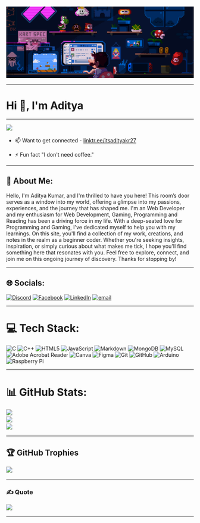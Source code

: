 ![Mario Coding GIF](resources/gif.gif)

---

# Hi 👋, I'm Aditya
---
![](https://komarev.com/ghpvc/?username=itsadityakr&label=Profile%20views&color=0e75b6&style=flat)

- 📫 Want to get connected - [linktr.ee/itsadityakr27](https://linktr.ee/itsadityakr27)

- ⚡ Fun fact "I don't need coffee."
---

## 💫 About Me:
Hello, I'm Aditya Kumar, and I'm thrilled to have you here! This room’s door serves as a window into my world, offering a glimpse into my passions, experiences, and the journey that has shaped me. I'm an Web Developer and my enthusiasm for Web Development, Gaming, Programming and Reading has been a driving force in my life. With a deep-seated love for Programming and Gaming, I've dedicated myself to help you with my learnings. On this site, you'll find a collection of my work, creations, and notes in the realm as a beginner coder. Whether you're seeking insights, inspiration, or simply curious about what makes me tick, I hope you'll find something here that resonates with you. Feel free to explore, connect, and join me on this ongoing journey of discovery. Thanks for stopping by!

---

## 🌐 Socials:
[![Discord](https://img.shields.io/badge/Discord-%237289DA.svg?logo=discord&logoColor=white)](https://discord.gg/https://discord.com/invite/uJ9arPB6xH) [![Facebook](https://img.shields.io/badge/Facebook-%231877F2.svg?logo=Facebook&logoColor=white)](https://facebook.com/https://www.facebook.com/therealadityakr) [![LinkedIn](https://img.shields.io/badge/LinkedIn-%230077B5.svg?logo=linkedin&logoColor=white)](https://linkedin.com/in/https://www.linkedin.com/authwall?trk=gf&trkInfo=AQGtFDnt9jGN4gAAAZTE9ynAWAsLaSrZU9NYNYsaL6fmZ8UzbGCxFI9XS4ayRfwq5HNl1jax2wxUWV8zts-av3APSQ0kkp3WX-y8e0jZsBReThx0EZNGO-dzsRSUSVYA3Nyt240=&original_referer=https://linktr.ee/&sessionRedirect=https%3A%2F%2Fwww.linkedin.com%2Fin%2Fitsadityakr%2F) [![email](https://img.shields.io/badge/Email-D14836?logo=gmail&logoColor=white)](mailto:itsadityakr27.services@gmail.com) 

---

# 💻 Tech Stack:
![C](https://img.shields.io/badge/c-%2300599C.svg?style=for-the-badge&logo=c&logoColor=white) ![C++](https://img.shields.io/badge/c++-%2300599C.svg?style=for-the-badge&logo=c%2B%2B&logoColor=white) ![HTML5](https://img.shields.io/badge/html5-%23E34F26.svg?style=for-the-badge&logo=html5&logoColor=white) ![JavaScript](https://img.shields.io/badge/javascript-%23323330.svg?style=for-the-badge&logo=javascript&logoColor=%23F7DF1E) ![Markdown](https://img.shields.io/badge/markdown-%23000000.svg?style=for-the-badge&logo=markdown&logoColor=white) ![MongoDB](https://img.shields.io/badge/MongoDB-%234ea94b.svg?style=for-the-badge&logo=mongodb&logoColor=white) ![MySQL](https://img.shields.io/badge/mysql-4479A1.svg?style=for-the-badge&logo=mysql&logoColor=white) ![Adobe Acrobat Reader](https://img.shields.io/badge/Adobe%20Acrobat%20Reader-EC1C24.svg?style=for-the-badge&logo=Adobe%20Acrobat%20Reader&logoColor=white) ![Canva](https://img.shields.io/badge/Canva-%2300C4CC.svg?style=for-the-badge&logo=Canva&logoColor=white) ![Figma](https://img.shields.io/badge/figma-%23F24E1E.svg?style=for-the-badge&logo=figma&logoColor=white) ![Git](https://img.shields.io/badge/git-%23F05033.svg?style=for-the-badge&logo=git&logoColor=white) ![GitHub](https://img.shields.io/badge/github-%23121011.svg?style=for-the-badge&logo=github&logoColor=white) ![Arduino](https://img.shields.io/badge/-Arduino-00979D?style=for-the-badge&logo=Arduino&logoColor=white) ![Raspberry Pi](https://img.shields.io/badge/-Raspberry_Pi-C51A4A?style=for-the-badge&logo=Raspberry-Pi)

---

# 📊 GitHub Stats:
![](https://github-readme-stats.vercel.app/api?username=itsadityakr&theme=github_dark&hide_border=false&include_all_commits=true&count_private=false)<br/>
![](https://github-readme-streak-stats.herokuapp.com/?user=itsadityakr&theme=github_dark&hide_border=false)<br/>
![](https://github-readme-stats.vercel.app/api/top-langs/?username=itsadityakr&theme=github_dark&hide_border=false&include_all_commits=true&count_private=false&layout=compact)

---
## 🏆 GitHub Trophies
![](https://github-profile-trophy.vercel.app/?username=itsadityakr&theme=radical&no-frame=false&no-bg=false&margin-w=4)

---
### ✍️ Quote
![](https://quotes-github-readme.vercel.app/api?type=horizontal&theme=gruvbox)

---
